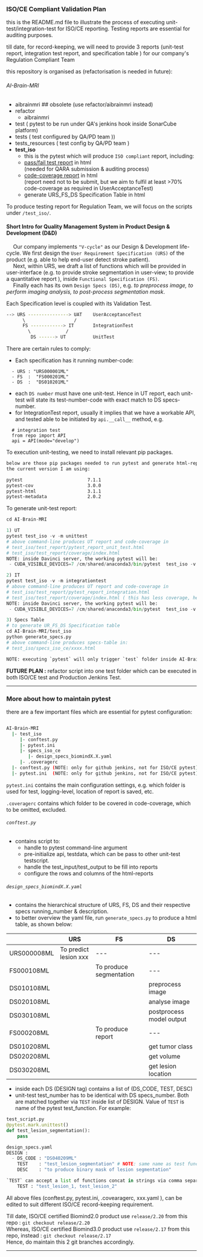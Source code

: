 
### ISO/CE Compliant Validation Plan
this is the README.md file to illustrate the process of executing unit-test/integration-test for ISO/CE reporting.
Testing reports are essential for auditing purposes.

till date, for record-keeping, we will need to provide 3 reports (unit-test report, integration test report, and specification table ) for our company's Regulation Compliant Team

this repository is organised as (refactorisation is needed in future):

###### AI-Brain-MRI
- aibrainmri ## obsolete (use refactor/aibrainmri instead)
- refactor
  - aibrainmri
- test ( pytest to be run under QA's jenkins hook inside SonarCube platform)
- tests ( test configured by QA/PD team ))
- tests_resources ( test config by QA/PD team )
- __test_iso__
  - this is the pytest which will produce `ISO compliant` report, including:
  - <u>pass/fail test report</u> in html <br>
    (needed for QARA submission & auditing process)
  - <u>code-coverage report</u> in html <br>
    (report need not to be submit, but we aim to fulfil at least >70% code-coverage as required in UserAcceptanceTest)
  - generate URS_FS_DS Specification Table in html


To produce testing report for Regulation Team, we will focus on the scripts under `/test_iso/`.

#### Short Intro for Quality Management System in Product Design & Development (D&D)

&emsp; Our company implements `"V-cycle"` as our Design & Development life-cycle.
We first design the `User Requirement Specification (URS)` of the product (e.g. able to help end-user detect stroke patient). <br>
&emsp; Next, within URS, we draft a list of functions which will be provided in user-interface (e.g. to provide stroke segmentation in user-view; to provide a quantitative report ), inside `Functional Specification (FS)`. <br>
&emsp; Finally each has its own `Design Specs (DS)`, e.g. <i>to preprocess image, to perform imaging analysis, to post-process segmentation mask</i>.

Each Specification level is coupled with its Validation Test.

```bash
--> URS ---------------> UAT    UserAcceptanceTest
      \                  /
      FS ------------> IT       IntegrationTest
        \             /
         DS ------> UT          UnitTest

```
There are certain rules to comply:
- Each specification has it running number-code:
```
  - URS : "URS000001ML"
  - FS  :  "FS000201ML"
  - DS  :  "DS010201ML"
```
- each `DS number` must have one unit-test. Hence in UT report, each unit-test will state its test-number-code with exact match to DS specs-number.
- for IntegrationTest report, usually it implies that we have a workable API, and tested able to be initiated by ```api.__call__``` method, e.g.
```
  # integration test
  from repo import API
  api = API(mode="develop")
```


To execution unit-testing, we need to install relevant pip packages.
```bash
below are those pip packages needed to run pytest and generate html-report and code coverage.
the current version I am using:

pytest                        7.1.1
pytest-cov                    3.0.0
pytest-html                   3.1.1
pytest-metadata               2.0.2

```

To generate unit-test report:
```python
cd AI-Brain-MRI

1) UT
pytest test_iso -v -m unittest  
# above command-line produces UT report and code-coverage in
# test_iso/test_report/pytest_report_unit_test.html
# test_iso/test_report/coverage/index.html
NOTE: inside Davinci server, the working pytest will be:
 - CUDA_VISIBLE_DEVICES=7 /cm/shared/anaconda3/bin/pytest  test_iso -v -m unittest

2) IT
pytest test_iso -v -m integrationtest  
# above command-line produces UT report and code-coverage in
# test_iso/test_report/pytest_report_integration.html
# test_iso/test_report/coverage/index.html ( this has less coverage, hence please use code-coverage from unittest)
NOTE: inside Davinci server, the working pytest will be:
 - CUDA_VISIBLE_DEVICES=7 /cm/shared/anaconda3/bin/pytest  test_iso -v -m integrationtest

3) Specs Table
# to generate UR_FS_DS Specification table
cd AI-Brain-MRI/test_iso
python generate_specs.py
# above command-line produces specs-table in:
# test_iso/specs_iso_ce/xxxx.html

NOTE: executing `pytest` will only trigger `test` folder inside AI-Brain-MRI. This is ran by QA stage in github jenkins hook.

```
__FUTURE PLAN :__ refactor script into one test folder which can be executed in both ISO/CE test and Production Jenkins Test.


----


### More about how to maintain pytest

there are a few important files which are essential for pytest configuration:
```bash

AI-Brain-MRI
  |- test_iso
     |- conftest.py
     |- pytest.ini
     |- specs_iso_ce
        |- design_specs_biomindX.X.yaml
     |- .coveragerc
  |- conftest.py (NOTE: only for github jenkins, not for ISO/CE pytest)
  |- pytest.ini  (NOTE: only for github jenkins, not for ISO/CE pytest)


```

`pytest.ini` contains the main configuration settings, e.g. which folder is used for test, logging-level, location of report is saved, etc.

`.coveragerc` contains which folder to be covered in code-coverage, which to be omitted, excluded.

###### `conftest.py`
- contains script to:
  - handle to pytest command-line argument
  - pre-initialize api, testdata, which can be pass to other unit-test testscript.
  - handle the test_input/test_output to be fill into reports
  - configure the rows and columns of the html-reports

###### `design_specs_biomindX.X.yaml`
- contains the hierarchical structure of URS, FS, DS and their respective specs running_number & description.
- to better overview the yaml file, run `generate_specs.py` to produce a html table, as shown below:

|     | URS | FS  | DS  |
| --- | --- | --- | --- |
| URS000008ML | To predict lesion xxx |--- |--- |
| FS000108ML  |  | To produce segmentation |--- |
| DS010108ML  |  |  | preprocess image     |
| DS020108ML  |  |  | analyse image        |
| DS030108ML  |  |  | postprocess model output |
| FS000208ML  |  | To produce report       |--- |
| DS010208ML  |  |  | get tumor class      |
| DS020208ML  |  |  | get volume           |
| DS030208ML  |  |  | get lesion location  |

- inside each DS (DESIGN tag) contains a list of (DS_CODE, TEST, DESC)
- unit-test test_number has to be identical with DS specs_number. Both are matched together via `TEST` inside list of DESIGN. Value of `TEST` is name of the pytest test_function. For example:

```python
test_script.py
@pytest.mark.unittest()
def test_lesion_segmentation():
    pass

design_specs.yaml
DESIGN :
  - DS_CODE : "DS040209ML"
    TEST    : "test_lesion_segmentation" # NOTE: same name as test function
    DESC    : "to produce binary mask of lesion segmentation"

`TEST` can accept a list of functions concat in strings via comma separation.
    TEST : "test_lesion_1, test_lesion_2"

```


All above files (conftest.py, pytest.ini, .covearagerc, xxx.yaml ), can be edited to suit different ISO/CE record-keeping requirement.



Till date, ISO/CE certified Biomind2.0 product use `release/2.20` from this repo : `git checkout release/2.20` <br>
Whereas,  ISO/CE certified Biomind3.0 product use `release/2.17` from this repo, instead : `git checkout release/2.17` <br>
Hence, do maintain this 2 git branches accordingly.





----
